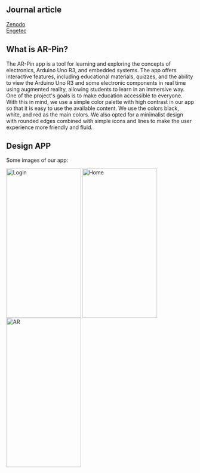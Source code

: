 ## Journal article
<a href="https://zenodo.org/records/10904539">Zenodo</a>
<br>
<a href="https://revista.fateczl.edu.br/index.php/engetec_revista/article/view/1">Engetec</a>

## What is AR-Pin?
The AR-Pin app is a tool for learning and exploring the concepts of electronics, Arduino Uno R3, and embedded systems. The app offers interactive features, including educational materials, quizzes, and the ability to view the Arduino Uno R3 and some electronic components in real time using augmented reality, allowing students to learn in an immersive way. One of the project's goals is to make education accessible to everyone. With this in mind, we use a simple color palette with high contrast in our app so that it is easy to use the available content. We use the colors black, white, and red as the main colors. We also opted for a minimalist design with rounded edges combined with simple icons and lines to make the user experience more friendly and fluid.


## Design APP
Some images of our app:

<img align="center" alt="Login" height="400" width="200" src="https://github.com/MagyoDev/PortfolioAMS2023-3DS/assets/135189804/7486e57f-42e5-4493-b948-4be62825672d"></img>
<img align="center" alt="Home" height="400" width="200" src="https://github.com/MagyoDev/PortfolioAMS2023-3DS/assets/135189804/2876ea19-984d-4156-a8a7-d7c079d13586"></img>
<img align="center" alt="AR" height="400" width="200" src="https://github.com/MagyoDev/PortfolioAMS2023-3DS/assets/135189804/9b7d913a-243e-4be9-aeee-dfa3009b79ac"></img>




